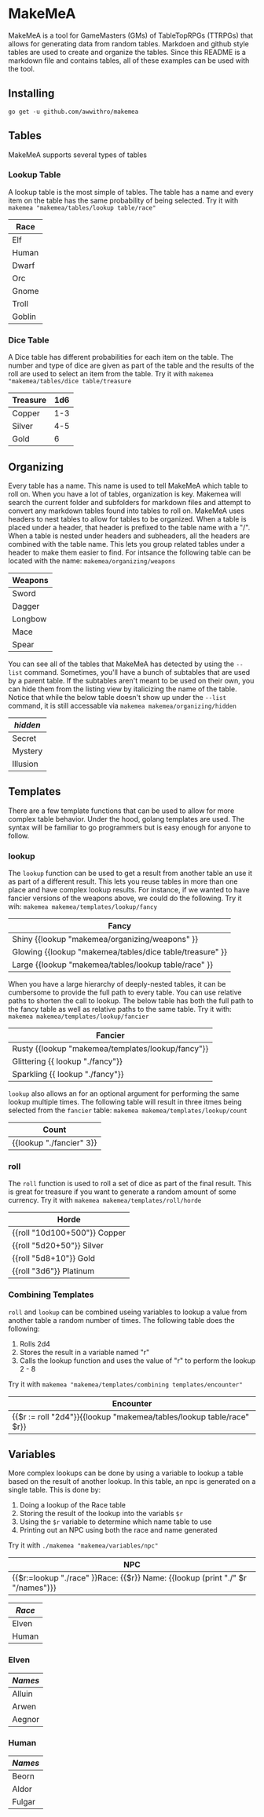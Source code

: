 # MakeMeA

MakeMeA is a tool for GameMasters (GMs) of TableTopRPGs (TTRPGs) that allows for generating data from random tables. Markdoen and github style tables are used to create and organize the tables. Since this README is a markdown file and contains tables, all of these examples can be used with the tool.

## Installing

`go get -u github.com/awwithro/makemea`

## Tables

MakeMeA supports several types of tables

### Lookup Table

A lookup table is the most simple of tables. The table has a name and every item on the table has the same probability of being selected. Try it with `makemea "makemea/tables/lookup table/race"`

| Race   |
| ------ |
| Elf    |
| Human  |
| Dwarf  |
| Orc    |
| Gnome  |
| Troll  |
| Goblin |

### Dice Table

A Dice table has different probabilities for each item on the table. The number and type of dice are given as part of the table and the results of the roll are used to select an item from the table. Try it with `makemea "makemea/tables/dice table/treasure`

| Treasure | 1d6 |
| -------- | --- |
| Copper   | 1-3 |
| Silver   | 4-5 |
| Gold     | 6   |

## Organizing

Every table has a name. This name is used to tell MakeMeA which table to roll on. When you have a lot of tables, organization is key. Makemea will search the current folder and subfolders for markdown files and attempt to convert any markdown tables found into tables to roll on. MakeMeA uses headers to nest tables to allow for tables to be organized. When a table is placed under a header, that header is prefixed to the table name with a "/". When a table is nested under headers and subheaders, all the headers are combined with the table name. This lets you group related tables under a header to make them easier to find. For intsance the following table can be located with the name: `makemea/organizing/weapons`

| Weapons |
| ------- |
| Sword   |
| Dagger  |
| Longbow |
| Mace    |
| Spear   |

You can see all of the tables that MakeMeA has detected by using the `--list` command. Sometimes, you'll have a bunch of subtables that are used by a parent table. If the subtables aren't meant to be used on their own, you can hide them from the listing view by italicizing the name of the table. Notice that while the below table doesn't show up under the `--list` command, it is still accessable via `makemea makemea/organizing/hidden`

| _hidden_ |
| -------- |
| Secret   |
| Mystery  |
| Illusion |

## Templates

There are a few template functions that can be used to allow for more complex table behavior. Under the hood, golang templates are used. The syntax will be familiar to go programmers but is easy enough for anyone to follow.

### lookup

The `lookup` function can be used to get a result from another table an use it as part of a different result. This lets you reuse tables in more than one place and have complex lookup results. For instance, if we wanted to have fancier versions of the weapons above, we could do the following. Try it wih: `makemea makemea/templates/lookup/fancy`

| Fancy                                                    |
| -------------------------------------------------------- |
| Shiny {{lookup "makemea/organizing/weapons" }}           |
| Glowing {{lookup "makemea/tables/dice table/treasure" }} |
| Large {{lookup "makemea/tables/lookup table/race" }}     |

When you have a large hierarchy of deeply-nested tables, it can be cumbersome to provide the full path to every table. You can use relative paths to shorten the call to lookup. The below table has both the full path to the fancy table as well as relative paths to the same table. Try it with: `makemea makemea/templates/lookup/fancier`

| Fancier                                           |
| ------------------------------------------------- |
| Rusty {{lookup "makemea/templates/lookup/fancy"}} |
| Glittering {{ lookup "./fancy"}}                  |
| Sparkling {{ lookup "./fancy"}}                   |

`lookup` also allows an for an optional argument for performing the same lookup multiple times. The following table will result in three itmes being selected from the `fancier` table: `makemea makemea/templates/lookup/count`

| Count                    |
| ------------------------ |
| {{lookup "./fancier" 3}} |

### roll

The `roll` function is used to roll a set of dice as part of the final result. This is great for treasure if you want to generate a random amount of some currency. Try it with `makemea makemea/templates/roll/horde`

| Horde                        |
| ---------------------------- |
| {{roll "10d100+500"}} Copper |
| {{roll "5d20+50"}} Silver    |
| {{roll "5d8+10"}} Gold       |
| {{roll "3d6"}} Platinum      |

### Combining Templates

`roll` and `lookup` can be combined useing variables to lookup a value from another table a random number of times. The following table does the following:

1. Rolls 2d4
2. Stores the result in a variable named "r"
3. Calls the lookup function and uses the value of "r" to perform the lookup 2 - 8

Try it with `makemea "makemea/templates/combining templates/encounter"`

| Encounter                                                            |
| -------------------------------------------------------------------- |
| {{$r := roll "2d4"}}{{lookup "makemea/tables/lookup table/race" $r}} |

## Variables

More complex lookups can be done by using a variable to lookup a table based on the result of another lookup. In this table, an npc is generated on a single table. This is done by:

1. Doing a lookup of the Race table
2. Storing the result of the lookup into the variabls `$r`
3. Using the `$r` variable to determine which name table to use
4. Printing out an NPC using both the race and name generated

Try it with `./makemea "makemea/variables/npc"`

| NPC                                                                            |
| ------------------------------------------------------------------------------ |
| {{$r:=lookup "./race" }}Race: {{$r}} Name: {{lookup (print "./" $r "/names")}} |

| _Race_ |
| ------ |
| Elven  |
| Human  |

### Elven

| _Names_ |
| ------- |
| Alluin  |
| Arwen   |
| Aegnor  |

### Human

| _Names_ |
| ------- |
| Beorn   |
| Aldor   |
| Fulgar  |
